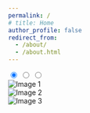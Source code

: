 ```yaml
---
permalink: /
# title: Home
author_profile: false
redirect_from: 
  - /about/
  - /about.html
---
```


<!-- Image Slider -->
<div class="image-slider">
  <input type="radio" id="slide1" name="slider" checked>
  <input type="radio" id="slide2" name="slider">
  <input type="radio" id="slide3" name="slider">
  
  <div class="slider-container">
    <div class="slide">
      <img src="/images/image1.jpg" alt="Image 1">
    </div>
    <div class="slide">
      <img src="/images/image2.jpg" alt="Image 2">
    </div>
    <div class="slide">
      <img src="/images/image3.jpg" alt="Image 3">
    </div>
  </div>

  <div class="slider-dots">
    <label for="slide1" class="dot"></label>
    <label for="slide2" class="dot"></label>
    <label for="slide3" class="dot"></label>
  </div>
</div>

<script>
  let currentIndex = 0;
  const slides = document.querySelectorAll('input[name="slider"]');
  const totalSlides = slides.length;

  setInterval(() => {
    slides[currentIndex].checked = false; 
    currentIndex = (currentIndex + 1) % totalSlides; 
    slides[currentIndex].checked = true; 
  }, 2000); 
</script>
